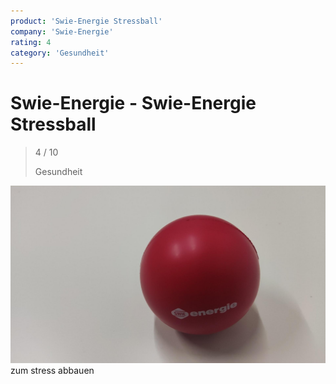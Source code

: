 ```yaml
---
product: 'Swie-Energie Stressball'
company: 'Swie-Energie'
rating: 4
category: 'Gesundheit'
---
```


# Swie-Energie - Swie-Energie Stressball
>
> 4 / 10
>
> Gesundheit

![Swie-Energie Stressball](./assets/swie-energie-swie-energie-stressball-8730734d-2d8c-4267-b3e6-cc21aa854c24.jpg)
zum stress abbauen
